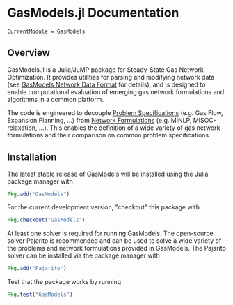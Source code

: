 # GasModels.jl Documentation

```@meta
CurrentModule = GasModels
```

## Overview

GasModels.jl is a Julia/JuMP package for Steady-State Gas Network Optimization. It provides utilities for parsing and modifying network data (see [GasModels Network Data Format](@ref) for details), and is designed to enable computational evaluation of emerging gas network formulations and algorithms in a common platform.

The code is engineered to decouple [Problem Specifications](@ref) (e.g. Gas Flow, Expansion Planning, ...) from [Network Formulations](@ref) (e.g. MINLP, MISOC-relaxation, ...). This enables the definition of a wide variety of gas network formulations and their comparison on common problem specifications.

## Installation

The latest stable release of GasModels will be installed using the Julia package manager with

```julia
Pkg.add("GasModels")
```

For the current development version, "checkout" this package with

```julia
Pkg.checkout("GasModels")
```

At least one solver is required for running GasModels.  The open-source solver Pajarito is recommended and can be used to solve a wide variety of the problems and network formulations provided in GasModels.  The Pajarito solver can be installed via the package manager with

```julia
Pkg.add("Pajarito")
```

Test that the package works by running

```julia
Pkg.test("GasModels")
```
